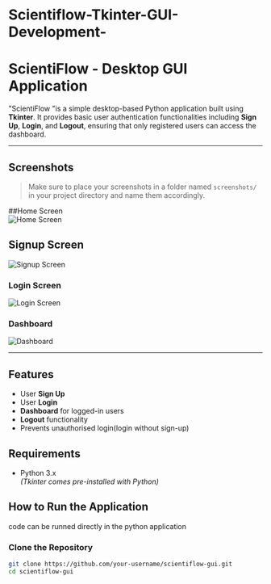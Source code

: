 # Scientiflow-Tkinter-GUI-Development-
#  ScientiFlow - Desktop GUI Application

"ScientiFlow "is a simple desktop-based Python application built using **Tkinter**. It provides basic user authentication functionalities including **Sign Up**, **Login**, and **Logout**, ensuring that only registered users can access the dashboard.

---

##  Screenshots

> Make sure to place your screenshots in a folder named `screenshots/` in your project directory and name them accordingly.

##Home Screen  
![Home Screen](screenshots/home_screen.png)

## Signup Screen  
![Signup Screen](screenshots/signup_screen.png)

###  Login Screen  
![Login Screen](screenshots/login_screen.png)

### Dashboard  
![Dashboard](screenshots/dashboard.png)

---

## Features

-  User **Sign Up**
-  User **Login**
- **Dashboard** for logged-in users
- **Logout** functionality
-  Prevents unauthorised login(login without sign-up)
##  Requirements

- Python 3.x  
  *(Tkinter comes pre-installed with Python)*

##  How to Run the Application
 code can be runned directly in the python application
### Clone the Repository

```bash
git clone https://github.com/your-username/scientiflow-gui.git
cd scientiflow-gui
